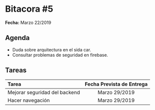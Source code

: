 # Bitacora #5

**Fecha:** Marzo 22/2019

## Agenda

- Duda sobre arquitectura en el sida car.
- Consultar problemas de seguridad en firebase.

## Tareas

| Tarea                           | Fecha Prevista de Entrega |
| :------------------------------ | :-----------------------: |
| Mejorar seguridad del backend   |       Marzo 29/2019       |
| Hacer navegación                |       Marzo 29/2019       |
